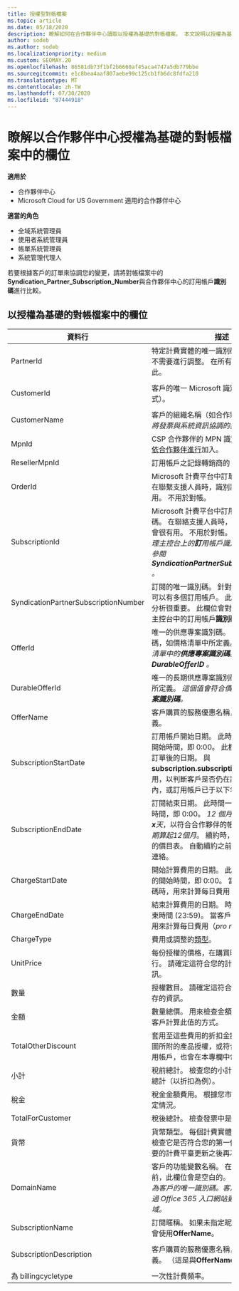 ```yaml
---
title: 授權型對帳檔案
ms.topic: article
ms.date: 05/18/2020
description: 瞭解如何在合作夥伴中心讀取以授權為基礎的對帳檔案。 本文說明以授權為基礎的偵察檔中每個欄位的意義。
author: sodeb
ms.author: sodeb
ms.localizationpriority: medium
ms.custom: SEOMAY.20
ms.openlocfilehash: 86581db73f1bf2b6660af45aca4747a5db779bbe
ms.sourcegitcommit: e1c8bea4aaf807aebe99c125cb1fb6dc8fdfa210
ms.translationtype: MT
ms.contentlocale: zh-TW
ms.lasthandoff: 07/30/2020
ms.locfileid: "87444918"
---
```

# <a name="understand-the-fields-in-partner-center-license-based-reconciliation-files"></a>瞭解以合作夥伴中心授權為基礎的對帳檔案中的欄位

**適用於**

- 合作夥伴中心
- Microsoft Cloud for US Government 適用的合作夥伴中心

**適當的角色**
- 全域系統管理員
- 使用者系統管理員
- 帳單系統管理員
- 系統管理代理人

若要根據客戶的訂單來協調您的變更，請將對帳檔案中的**Syndication_Partner_Subscription_Number**與合作夥伴中心的訂用帳戶**識別碼**進行比較。

## <a name="fields-in-license-based-reconciliation-files"></a>以授權為基礎的對帳檔案中的欄位

| 資料行 | 描述 | 範例值 |
| ------ | ----------- | ------------ |
| PartnerId | 特定計費實體的唯一識別碼（GUID 格式）。 不需要進行調整。 在所有資料列中都是如此。 | *8ddd03642-test-test-test-46b58d356b4e* |
| CustomerId | 客戶的唯一 Microsoft 識別碼（GUID 格式）。 | *12ABCD34-001A-BCD2-987C-3210ABCD5678* |
| CustomerName | 客戶的組織名稱（如合作夥伴中心所報告）。 *將發票與系統資訊協調的非常重要欄位。* | *測試客戶 A* |
| MpnId | CSP 合作夥伴的 MPN 識別碼。 請參閱[如何依合作夥伴進行](use-the-reconciliation-files.md#itemize-reconciliation-files-by-partner)加入。 | *4390934* |
| ResellerMpnId | 訂用帳戶之記錄轉銷商的 MPN 識別碼。  |
| OrderId | Microsoft 計費平台中訂單的唯一識別碼。 在聯繫支援人員時，識別訂單可能會很有用。 不用於對帳。 | *566890604832738111* |
| SubscriptionId | Microsoft 計費平台中訂用帳戶的唯一識別碼。 在聯絡支援人員時，識別訂用帳戶可能會很有用。 不用於對帳。 *此值與合作夥伴管理主控台上的**訂**用帳戶識別碼不同。請改為參閱**SyndicationPartnerSubscriptionNumber** 。* | *usCBMgAAAAAAAAIA* |
| SyndicationPartnerSubscriptionNumber | 訂閱的唯一識別碼。 針對相同的方案，客戶可以有多個訂用帳戶。 此資料行對對帳檔案分析很重要。 此欄位會對應至合作夥伴管理主控台中的訂用帳戶**識別碼**。 | *fb977ab5-test-test-test-24c8d9591708* |
| OfferId | 唯一的供應專案識別碼。 標準供應專案識別碼，如價格清單中所定義。 *此值不符合價格清單中的**供應專案識別碼**。請改為參閱**DurableOfferID** 。* | *FE616D64-E9A8-40EF-843F-152E9BBEF3D1* |
| DurableOfferId | 唯一的長期供應專案識別碼，如價格清單中所定義。 *這個值會符合價格清單中的**供應專案識別碼**。* | *1017D7F3-6D7F-4BFA-BDD8-79BC8F104E0C* |
| OfferName | 客戶購買的服務優惠名稱，如價目表中所定義。 | *Microsoft Office 365 (Plan E3)* |
| SubscriptionStartDate | 訂用帳戶開始日期。 此時間一律為第一天的開始時間，即 0:00。 此欄位會設定為提交訂單後的日期。 與**subscription.subscriptionenddate**搭配使用，以判斷客戶是否仍在訂用帳戶的第一年內，或訂用帳戶已于以下年度續訂。 | *2/1/2019 0:00* |
| SubscriptionEndDate | 訂閱結束日期。 此時間一律為第一天的開始時間，即 0:00。 *12 個月加上開始日期後的**x**天*，以符合合作夥伴的帳單日期或*從續約日期算起12個月*。 續約時，價格會更新至目前的價目表。 自動續約之前，可能需要與客戶連絡。 | *2/1/2019 0:00* |
| ChargeStartDate | 開始計算費用的日期。 此時間一律為第一天的開始時間，即 0:00。 當客戶變更授權號碼時，用來計算每日費用（*pro rata*費用）。 | *2/1/2019 0:00* |
| ChargeEndDate | 結束計算費用的日期。 時間一律是一天的結束時間 (23:59)。 當客戶變更授權號碼時，用來計算每日費用（*pro rata*費用）。 | *2/28/2019 23:59* |
| ChargeType | 費用或調整的[類型](recon-file-charge-types.md)。 | 請參閱[費用類型](recon-file-charge-types.md)。 |
| UnitPrice | 每份授權的價格，在購買時于價目表中發行。 請確定這符合您的計費系統中儲存的資訊。 | *6.82* |
| 數量 | 授權數目。 請確定這符合您的計費系統中儲存的資訊。 | *2* |
| 金額 | 數量總價。 用來檢查金額計算是否符合您為客戶計算此值的方式。 | *13.32* |
| TotalOtherDiscount | 套用至這些費用的折扣金額。 專長認證或地圖所附的產品授權，或符合獎勵資格的新訂用帳戶，也會在本專欄中包含折扣金額。 | *2.32* |
| 小計 | 稅前總計。 檢查您的小計是否符合您的預期總計（以折扣為例）。 | *11* |
| 稅金 | 稅金金額費用。 根據您市場的稅務規則和特定情況。 | *0* |
| TotalForCustomer | 稅後總計。 檢查發票中是否向您收取稅金。 | *11* |
| 貨幣 | 貨幣類型。 每個計費實體都只有一個貨幣。 檢查它是否符合您的第一個發票。 在任何主要的計費平臺更新之後再次檢查。 | *歐元* |
| DomainName | 客戶的功能變數名稱。 在下一個帳單週期之前，此欄位會是空白的。 *請勿使用此欄位作為客戶的唯一識別碼。客戶/合作夥伴可以透過 Office 365 入口網站更新虛名或預設網域。* | *example.onmicrosoft.com* |
| SubscriptionName | 訂閱暱稱。 如果未指定昵稱，合作夥伴中心會使用**OfferName**。 | *PROJECT ONLINE* |
| SubscriptionDescription | 客戶購買的服務優惠名稱，如價目表中所定義。 （這是與**OfferName**相同的欄位）。 | *PROJECT ONLINE PREMIUM WITHOUT PROJECT CLIENT* |
| 為 billingcycletype | 一次性計費頻率。| *每月* |